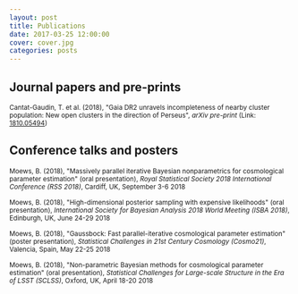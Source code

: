 ```yaml
---
layout: post
title: Publications
date: 2017-03-25 12:00:00
cover: cover.jpg
categories: posts
---
```


## Journal papers and pre-prints

<small>Cantat-Gaudin, T. et al. (2018), "Gaia DR2 unravels incompleteness of nearby cluster population: New open clusters in the direction of Perseus", _arXiv pre-print_ (Link: [1810.05494](https://arxiv.org/abs/1810.05494))</small>

## Conference talks and posters

<small>Moews, B. (2018), "Massively parallel iterative Bayesian nonparametrics for cosmological parameter estimation" (oral presentation), _Royal Statistical Society 2018 International Conference (RSS 2018)_, Cardiff, UK, September 3-6 2018</small>

<small>Moews, B. (2018), "High-dimensional posterior sampling with expensive likelihoods" (oral presentation), _International Society for Bayesian Analysis 2018 World Meeting (ISBA 2018)_, Edinburgh, UK, June 24-29 2018</small>

<small>Moews, B. (2018), "Gaussbock: Fast parallel-iterative cosmological parameter estimation" (poster presentation), _Statistical Challenges in 21st Century Cosmology (Cosmo21)_, Valencia, Spain, May 22-25 2018</small>

<small>Moews, B. (2018), "Non-parametric Bayesian methods for cosmological parameter estimation" (oral presentation), _Statistical Challenges for Large-scale Structure in the Era of LSST (SCLSS)_, Oxford, UK, April 18-20 2018</small>
